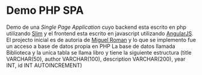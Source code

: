 Demo PHP SPA
============

Demo de una *Single Page Application* cuyo backend esta escrito en php utilizando [Slim][1] y el frontend esta escrito en javascript utilizando [AngularJS][1].
El projecto inicial es de autoria de [Miguel Roman][3] y lo que se implemento fue un acceso a base de datos propia en PHP
La base de datos llamada Biblioteca y la unica tabla se llama libro y tiene la siguiente estructura (title VARCHAR(50), author VARCHAR(100), description VARCHAR(200), year INT, id INT AUTOINCREMENT)


[1]: http://www.slimframework.com/
[2]: http://angularjs.org/
[3]: https://github.com/miguelerm/angularjs-php
